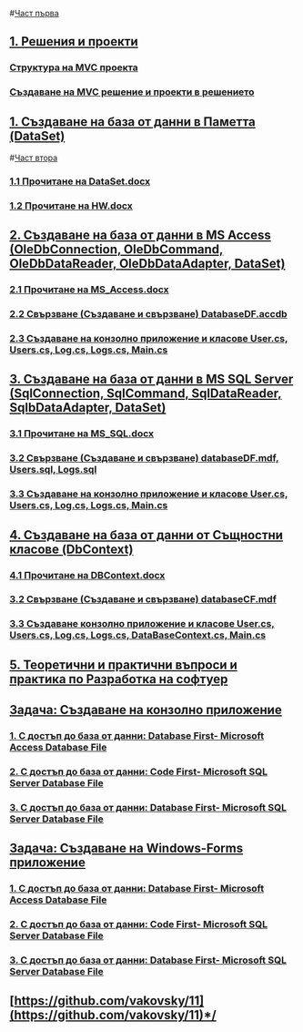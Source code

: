 #[Част първа]()
## [1. Решения и проекти](https://github.com/vakovsky/11/tree/main/mvc)
### [Структура на MVC проекта](https://github.com/vakovsky/11/blob/main/mvc/Solution.png)
### [Създаване на MVC решение и проекти в решението](https://github.com/vakovsky/11/blob/main/mvc/projects.pdf)
## [1. Създаване на база от данни в Паметта (DataSet)](https://github.com/vakovsky/11/tree/main/memory)
#[Част втора]()
### [1.1 Прочитане на DataSet.docx](https://github.com/vakovsky/11/tree/main/memory)
### [1.2 Прочитане на HW.docx](https://github.com/vakovsky/11/tree/main/memory)
## [2. Създаване на база от данни в MS Access (OleDbConnection, OleDbCommand, OleDbDataReader, OleDbDataAdapter, DataSet)](https://github.com/vakovsky/11/tree/main/access)
### [2.1 Прочитане на MS_Access.docx](https://github.com/vakovsky/11/tree/main/access)
### [2.2 Свързване (Създаване и свързване) DatabaseDF.accdb](https://github.com/vakovsky/11/tree/main/access)
### [2.3 Създаване на конзолно приложение и класове User.cs, Users.cs, Log.cs, Logs.cs, Main.cs](https://github.com/vakovsky/11/tree/main/access)
## [3. Създаване на база от данни в MS SQL Server (SqlConnection, SqlCommand, SqlDataReader, SqlbDataAdapter, DataSet)](https://github.com/vakovsky/11/tree/main/mssql)
### [3.1 Прочитане на MS_SQL.docx](https://github.com/vakovsky/11/tree/main/mssql)
### [3.2 Свързване (Създаване и свързване) databaseDF.mdf, Users.sql, Logs.sql ](https://github.com/vakovsky/11/tree/main/mssql)
### [3.3 Създаване на конзолно приложение и класове User.cs, Users.cs, Log.cs, Logs.cs, Main.cs](https://github.com/vakovsky/11/tree/main/mssql)
## [4. Създаване на база от данни от Същностни класове (DbContext)](https://github.com/vakovsky/11/tree/main/dbcontext)
### [4.1 Прочитане на DBContext.docx](https://github.com/vakovsky/11/tree/main/dbcontext)
### [3.2 Свързване (Създаване и свързване) databaseCF.mdf](https://github.com/vakovsky/11/tree/main/dbcontext)
### [3.3 Създаване конзолно приложение и класове User.cs, Users.cs, Log.cs, Logs.cs, DataBaseContext.cs, Main.cs](https://github.com/vakovsky/11/tree/main/dbcontext)
## [5. Теоретични и практични въпроси и практика по Разработка на софтуер](https://github.com/vakovsky/11/blob/main/%D0%A0%D0%B0%D0%B7%D1%80%D0%B0%D0%B1%D0%BE%D1%82%D0%BA%D0%B0%20%D0%BD%D0%B0%20%D1%81%D0%BE%D1%84%D1%82%D1%83%D0%B5%D1%80.doc)
## [Задача: Създаване на конзолно приложение](https://github.com/vakovsky/11/tree/main/)
### [1. С достъп до база от данни: Database First- Microsoft Access Database File](https://github.com/vakovsky/11/tree/main/access)
### [2. С достъп до база от данни: Code First- Microsoft SQL Server Database File](https://github.com/vakovsky/11/tree/main/dbcontext)
### [3. С достъп до база от данни: Database First- Microsoft SQL Server Database File](https://github.com/vakovsky/11/tree/main/mssql)
## [Задача: Създаване на Windows-Forms приложение](https://github.com/vakovsky/11/tree/main/)
### [1. С достъп до база от данни: Database First- Microsoft Access Database File](https://github.com/vakovsky/11/tree/main/access)
### [2. С достъп до база от данни: Code First- Microsoft SQL Server Database File](https://github.com/vakovsky/11/tree/main/dbcontext)
### [3. С достъп до база от данни: Database First- Microsoft SQL Server Database File](https://github.com/vakovsky/11/tree/main/mssql)
## [https://github.com/vakovsky/11](https://github.com/vakovsky/11)*/
